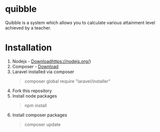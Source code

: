 # quibble
Quibble is a system which allows you to calculate various attainment level achieved by a teacher.

# Installation
1. Nodejs - [Download]()https://nodejs.org/)
2. Composer - [Download](https://getcomposer.org/download/)
3. Laravel installed via composer
   >composer global require "laravel/installer"
4. Fork this repository
5. Install node packages
   >npm install
6. Install composer packages
   >composer update
